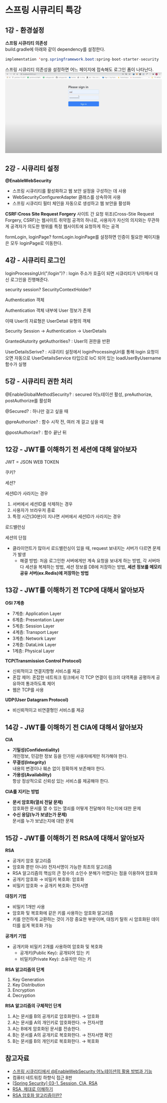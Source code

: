 # 스프링 시큐리티 특강

## 1강 - 환경설정
**스프링 시큐리티 의존성**  
build.gradle에 아래와 같이 dependency를 설정한다.
```java
implementation 'org.springframework.boot:spring-boot-starter-security
```  

스프링 시큐리티 의존성을 설정하면 어느 페이지에 접속해도 로그인 폼이 나타난다.
![로그인 페이지](image.png)
  
## 2강 - 시큐리티 설정
**@EnableWebSecurity**
- 스프링 시큐리티를 활성화하고 웹 보안 설정을 구성하는 데 사용
- WebSecurityConfigurerAdapter 클래스를 상속하여 사용
- 스프링 시큐리티 필터 체인을 자동으로 생성하고 웹 보안을 활성화

**CSRF:Cross Site Request Forgery**
사이트 간 요청 위조(Cross-Stie Request Forgery, CSRF)는 웹사이트 취약점 공격의 하나로, 사용자가 자신의 의지와는 무관하게 공격자가 의도한 행위를 특정 웹사이트에 요청하게 하는 공격


formLogin, loginPage? formLogin.loginPage를 설정하면 인증이 필요한 페이지들은 모두 loginPage로 이동한다.

## 4강 - 시큐리티 로그인
loginProcessingUrl("/login")? : login 주소가 호출이 되면 시큐리티가 낚아채서 대신 로그인을 진행해준다.

security session? SecurityContextHolder?

Authentication 객체

Authentication 객체 내부에 User 정보가 존재

이때 User의 자료형은 UserDetail 유형의 객체

Security Session -> Authentication -> UserDetails

GrantedAutority getAuthorities? : User의 권한을 반환

UserDetailsSerive? : 시큐리티 설정에서 loginProcessingUrl를 통해 login 요청이 오면 자동으로 UserDetailsService 타입으로 IoC 되어 있는 loadUserByUsername 함수가 실행

## 5강 - 시큐리티 권한 처리

@EnableGlobalMethodSecurity? : secured 어노테이션 활성, preAuthorize, postAuthorize를 활성화

@Secured? : 하나만 걸고 싶을 때

@preAuthorize? : 함수 시작 전, 여러 개 걸고 싶을 때

@postAuthorize? : 함수 끝난 뒤

## 12강 - JWT를 이해하기 전 세션에 대해 알아보자
JWT = JSON WEB TOKEN 

쿠키?

세션?

세션ID가 사라지는 경우
1. 서버에서 세션ID를 삭제하는 경우
2. 사용자가 브라우저 종료
3. 특정 시간(30분)이 지나면 서버에서 세션ID가 사라지는 경우

로드밸런싱

세션의 단점
- 클라이언트가 많아서 로드밸런싱이 있을 때, request 보내지는 서버가 다르면 문제가 발생
    - 해결 방법: 처음 로그인한 서버에게만 계속 요청을 보내게 하는 방법, 각 서버마다 세션을 복제하는 방법, 세션 정보를 DB에 저장하는 방법, **세션 정보를 메모리 공유 서버(ex.Redis)에 저장하는 방법**

## 13강 - JWT를 이해하기 전 TCP에 대해서 알아보자
**OSI 7계층**
- 7계층: Application Layer
- 6계층: Presentation Layer
- 5계층: Session Layer
- 4계층: Transport Layer
- 3계층: Network Layer
- 2계층: DataLink Layer
- 1계층: Physical Layer

**TCP(Transmission Control Protocol)**
- 신뢰적이고 연결지향형 서비스를 제공
- 혼잡 제어: 혼잡한 네트워크 링크에서 각 TCP 연결이 링크의 대역폭을 공평하게 공유하여 통과하도록 제어
- 웹은 TCP를 사용

**UDP(User Datagram Protocol)**
- 비신뢰적이고 비연결형인 서비스를 제공

## 14강 - JWT를 이해하기 전 CIA에 대해서 알아보자
**CIA**
- **기밀성(Confidentiality)**  
    개인정보, 민감한 정보 등을 인가된 사용자에게만 허가해야 한다.
- **무결성(Integrity)**  
    내용의 변경이나 훼손 없이 정확하게 보존해야 한다.
- **가용성(Availability)**  
    항상 정상적으로 신뢰성 있는 서비스를 제공해야 한다.

**CIA를 지키는 방법**
- **문서 암호화(열쇠 전달 문제)**  
    암호화한 문서를 열 수 있는 열쇠를 어떻게 전달해야 하는지에 대한 문제
- **수신 응답(누가 보냈는가 문제)**  
    문서를 누가 보냈는지에 대한 문제


## 15강 - JWT를 이해하기 전 RSA에 대해서 알아보자
**RSA**
- 공개키 암호 알고리즘
- 암호화 뿐만 아니라 전자서명이 가능한 최초의 알고리즘
- RSA 알고리즘의 핵심의 큰 정수의 소인수 분해가 어렵다는 점을 이용하여 암호화
- 공개키 암호화 &rarr; 비밀키 복호화: 암호화
- 비밀키 암호화 &rarr; 공개키 복호화: 전자서명

**대칭키 기법**
- 비밀키 1개만 사용
- 암호화 및 복호화에 같은 키를 사용하는 암호화 알고리즘
- 키를 안전하게 교환하는 것이 가장 중요한 부분이며, 대칭키 탈취 시 암호화된 데이터를 쉽게 복호화 가능

**공개키 기법**
- 공개키와 비밀키 2개를 사용하여 암호화 및 복호화
    - 공개키(Public Key): 공개되어 있는 키
    - 비밀키(Private Key): 소유자만 아는 키

**RSA 알고리즘의 단계**
1. Key Generation
2. Key Distribution
3. Encryption
4. Decryption

**RSA 알고리즘의 구체적인 단계**
1. A는 문서를 B의 공개키로 암호화한다. &rarr; 암호화
2. A는 문서를 A의 개인키로 암호화한다. &rarr; 전자서명
3. A는 B에게 암호화된 문서를 전송한다.
4. B는 문서를 A의 공개키로 복호화한다. &rarr; 전자서명 확인
5. B는 문서를 B의 개인키로 복호화한다. &rarr; 복호화

## 참고자료
- [스프링 시큐리티에서 @EnableWebSecurity 어노테이션의 활용 방법과 기능](https://jjangadadcodingdiary.tistory.com/entry/%EC%8A%A4%ED%94%84%EB%A7%81-%EC%8B%9C%ED%81%90%EB%A6%AC%ED%8B%B0%EC%97%90%EC%84%9C-EnableWebSecurity-%EC%96%B4%EB%85%B8%ED%85%8C%EC%9D%B4%EC%85%98%EC%9D%98-%ED%99%9C%EC%9A%A9-%EB%B0%A9%EB%B2%95%EA%B3%BC-%EA%B8%B0%EB%8A%A5)
- 컴퓨터 네트워킹 하향식 접근 8판
- [[Spring Security] 03-1. Session, CIA, RSA](https://tscofet.oopy.io/2bac438f-93e7-41e1-af8c-f1130edc1779)
- [RSA, 제대로 이해하기](https://gngsn.tistory.com/96)
- [RSA 암호화 알고리즘이란?](https://ssdragon.tistory.com/87)